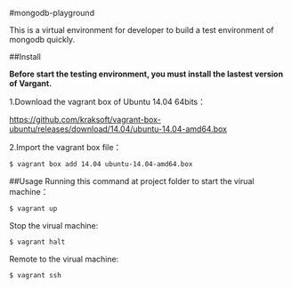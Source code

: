 #mongodb-playground

This is a virtual environment for developer to build a test environment of mongodb quickly.

##Install

**Before start the testing environment, you must install the lastest version of Vargant.**

1.Download the vagrant box of Ubuntu 14.04 64bits：

https://github.com/kraksoft/vagrant-box-ubuntu/releases/download/14.04/ubuntu-14.04-amd64.box

2.Import the vagrant box file：

```bash
$ vagrant box add 14.04 ubuntu-14.04-amd64.box
```

##Usage
Running this command at project folder to start the virual machine：

```bash
$ vagrant up
```

Stop the virual machine:

```bash
$ vagrant halt
```

Remote to the virual machine:

```bash
$ vagrant ssh
```
